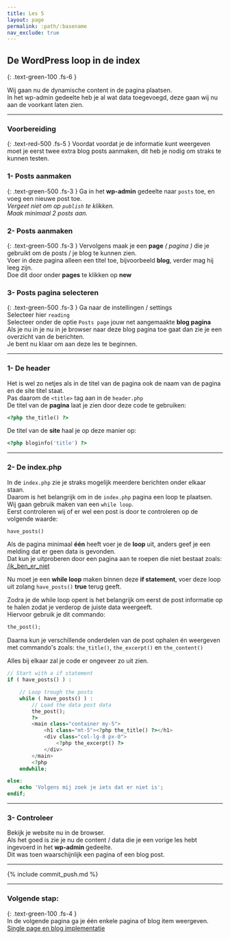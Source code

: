 ```yaml
---
title: Les 5
layout: page 
permalink: :path/:basename 
nav_exclude: true
---
```


## De WordPress loop in de index
{: .text-green-100 .fs-6 }

Wij gaan nu de dynamische content in de pagina plaatsen.  
In het wp-admin gedeelte heb je al wat data toegevoegd, deze gaan wij nu aan de voorkant laten zien.

---
### Voorbereiding
{: .text-red-500 .fs-5 }
Voordat voordat je de informatie kunt weergeven moet je eerst twee extra blog posts aanmaken, dit heb je nodig om straks te kunnen testen.  
### 1- Posts aanmaken
{: .text-green-500 .fs-3 }
Ga in het **wp-admin** gedeelte naar `posts` toe, en voeg een nieuwe post toe.   
_Vergeet niet om op `publish` te klikken._  
_Maak minimaal 2 posts aan._  
### 2- Posts aanmaken
{: .text-green-500 .fs-3 }
Vervolgens maak je een **page** _( pagina )_ die je gebruikt om de posts / je blog te kunnen zien.  
Voer in deze pagina alleen een titel toe, bijvoorbeeld **blog**, verder mag hij leeg zijn.  
Doe dit door onder **pages** te klikken op **new**  
### 3- Posts pagina selecteren
{: .text-green-500 .fs-3 }
Ga naar de instellingen / settings  
Selecteer hier `reading`  
Selecteer onder de optie `Posts page` jouw net aangemaakte **blog pagina**  
Als je nu in je nu in je browser naar deze blog pagina toe gaat dan zie je een overzicht van de berichten.  
Je bent nu klaar om aan deze les te beginnen.  

---
### 1- De header
Het is wel zo netjes als in de titel van de pagina ook de naam van de pagina en de site titel staat.  
Pas daarom de `<title>` tag aan in de `header.php`  
De titel van de **pagina** laat je zien door deze code te gebruiken:
```php
<?php the_title() ?>
```
De titel van de **site** haal je op deze manier op:
```php
<?php bloginfo('title') ?>
```

---
### 2- De index.php
In de `index.php` zie je straks mogelijk meerdere berichten onder elkaar staan.  
Daarom is het belangrijk om in de `index.php` pagina een loop te plaatsen.  
Wij gaan gebruik maken van een `while loop`.  
Eerst controleren wij of er wel een post is door te controleren op de volgende waarde:
```php
have_posts()
```
Als de pagina minimaal **één** heeft voer je de **loop** uit, anders geef je een melding dat er geen data is gevonden.  
Dat kun je uitproberen door een pagina aan te roepen die niet bestaat zoals: [/ik_ben_er_niet](http://localhost/ik_ben_er_niet)

Nu moet je een **while loop** maken binnen deze **if statement**, voer deze loop uit zolang `have_posts()` **true** terug geeft.

Zodra je de while loop opent is het belangrijk om eerst de post informatie op te halen zodat je verderop de juiste data weergeeft.  
Hiervoor gebruik je dit commando: 
```php
the_post();
```

Daarna kun je verschillende onderdelen van de post ophalen én weergeven met commando's zoals: `the_title()`, `the_excerpt()` en `the_content()` 

Alles bij elkaar zal je code er ongeveer zo uit zien.  
```php
// Start with a if statement
if ( have_posts() ) :

	// Loop trough the posts
	while ( have_posts() ) :
	    // Load the data post data
		the_post();
		?>
        <main class="container my-5">
            <h1 class="mt-5"><?php the_title() ?></h1>
            <div class="col-lg-8 px-0">
                <?php the_excerpt() ?>
            </div>
        </main>
	    <?php
	endwhile;

else: 
    echo 'Volgens mij zoek je iets dat er niet is';
endif;
```


---
### 3- Controleer
Bekijk je website nu in de browser.  
Als het goed is zie je nu de content / data die je een vorige les hebt ingevoerd in het **wp-admin** gedeelte.  
Dit was toen waarschijnlijk een pagina of een blog post.

---

{% include commit_push.md %}

---
### Volgende stap:
{: .text-green-100 .fs-4 }  
In de volgende pagina ga je één enkele pagina of blog item weergeven.  
[Single page en blog implementatie](single_page)


